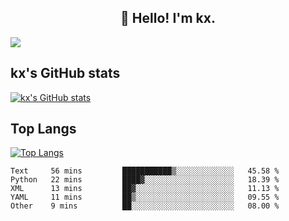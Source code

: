 <h2 align="center">👋 Hello! I'm kx.</h2>

<img align="center" src="https://github.com/kxshu/kxshu/actions/workflows/blank.yml/badge.svg" />

<!--
**kxshu/kxshu** is a ✨ _special_ ✨ repository because its `README.md` (this file) appears on your GitHub profile.

Here are some ideas to get you started:

- 🔭 I’m currently working on ...
- 🌱 I’m currently learning ...
- 👯 I’m looking to collaborate on ...
- 🤔 I’m looking for help with ...
- 💬 Ask me about ...
- 📫 How to reach me: ...
- 😄 Pronouns: ...
- ⚡ Fun fact: ...
-->


## kx's GitHub stats

[![kx's GitHub stats](https://github-readme-stats.vercel.app/api?username=kxshu&show_icons=true)](https://github.com/kxshu/kxshu)

## Top Langs

[![Top Langs](https://github-readme-stats.vercel.app/api/top-langs/?username=kxshu&layout=compact)](https://github.com/kxshu/kxshu)




<!--START_SECTION:waka-->
```text
Text     56 mins         ███████████▒░░░░░░░░░░░░░   45.58 % 
Python   22 mins         ████▓░░░░░░░░░░░░░░░░░░░░   18.39 % 
XML      13 mins         ██▓░░░░░░░░░░░░░░░░░░░░░░   11.13 % 
YAML     11 mins         ██▒░░░░░░░░░░░░░░░░░░░░░░   09.55 % 
Other    9 mins          ██░░░░░░░░░░░░░░░░░░░░░░░   08.00 % 
```
<!--END_SECTION:waka-->

